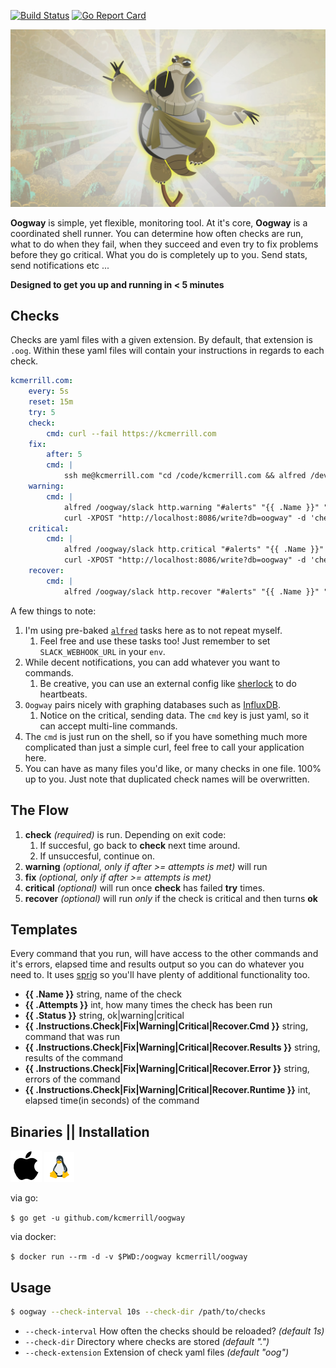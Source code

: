 [![Build Status](https://travis-ci.org/kcmerrill/oogway.svg?branch=master)](https://travis-ci.org/kcmerrill/oogway) [![Go Report Card](https://goreportcard.com/badge/github.com/kcmerrill/oogway)](https://goreportcard.com/report/github.com/kcmerrill/oogway)

![oogway](assets/oogway.png "oogway")

**Oogway** is simple, yet flexible, monitoring tool. At it's core, **Oogway** is a coordinated shell runner. You can determine how often checks are run, what to do when they fail, when they succeed and even try to fix problems before they go critical. What you do is completely up to you. Send stats, send notifications etc ...

**Designed to get you up and running in < 5 minutes**

## Checks

Checks are yaml files with a given extension. By default, that extension is `.oog`. Within these yaml files will contain your instructions in regards to each check.

```yaml
kcmerrill.com:
    every: 5s
    reset: 15m
    try: 5
    check:
        cmd: curl --fail https://kcmerrill.com
    fix:
        after: 5
        cmd: |
            ssh me@kcmerrill.com "cd /code/kcmerrill.com && alfred /dev staticwebserver"
    warning:
        cmd: |
            alfred /oogway/slack http.warning "#alerts" "{{ .Name }}" "https://kcmerrill.com"
            curl -XPOST "http://localhost:8086/write?db=oogway" -d 'check,http=kcmerrill.com,status=warning warning=1'
    critical:
        cmd: |
            alfred /oogway/slack http.critical "#alerts" "{{ .Name }}" "https://kcmerrill.com"
            curl -XPOST "http://localhost:8086/write?db=oogway" -d 'check,http=kcmerrill.com,status=critical critical=1'
    recover:
        cmd: |
            alfred /oogway/slack http.recover "#alerts" "{{ .Name }}" "https://kcmerrill.com"
```

A few things to note:

1. I'm using pre-baked [`alfred`](https://github.com/kcmerrill/alfred) tasks here as to not repeat myself.
   1. Feel free and use these tasks too! Just remember to set `SLACK_WEBHOOK_URL` in your `env`.
1. While decent notifications, you can add whatever you want to commands.
   1. Be creative, you can use an external config like [sherlock](https://github.com/kcmerrill/sherlock) to do heartbeats.
1. `Oogway` pairs nicely with graphing databases such as [InfluxDB](https://github.com/influxdata/influxdb).
   1. Notice on the critical, sending data. The `cmd` key is just yaml, so it can accept multi-line commands.
1. The `cmd` is just run on the shell, so if you have something much more complicated than just a simple curl, feel free to call your application here.
1. You can have as many files you'd like, or many checks in one file. 100% up to you. Just note that duplicated check names will be overwritten.

## The Flow

1. **check** *(required)* is run. Depending on exit code:
   1. If succesful, go back to **check** next time around.
   1. If unsuccesful, continue on.
1. **warning** *(optional, only if after >= attempts is met)* will run
1. **fix** *(optional, only if after >= attempts is met)*
1. **critical** *(optional)* will run once **check** has failed **try** times.
1. **recover** *(optional)* will run *only* if the check is critical and then turns **ok**

## Templates

Every command that you run, will have access to the other commands and it's errors, elapsed time and results output so you can do whatever you need to. It uses [sprig](https://github.com/Masterminds/sprig) so you'll have plenty of additional functionality too.

* **{{ .Name }}** string, name of the check
* **{{ .Attempts }}** int, how many times the check has been run
* **{{ .Status }}** string, ok|warning|critical
* **{{ .Instructions.Check|Fix|Warning|Critical|Recover.Cmd }}** string, command that was run
* **{{ .Instructions.Check|Fix|Warning|Critical|Recover.Results }}** string, results of the command
* **{{ .Instructions.Check|Fix|Warning|Critical|Recover.Error }}** string, errors of the command
* **{{ .Instructions.Check|Fix|Warning|Critical|Recover.Runtime }}** int, elapsed time(in seconds) of the command

## Binaries || Installation

[![MacOSX](https://raw.githubusercontent.com/kcmerrill/go-dist/master/assets/apple_logo.png "Mac OSX")](http://go-dist.kcmerrill.com/kcmerrill/oogway/mac/amd64) [![Linux](https://raw.githubusercontent.com/kcmerrill/go-dist/master/assets/linux_logo.png "Linux")](http://go-dist.kcmerrill.com/kcmerrill/oogway/linux/amd64)

via go:

`$ go get -u github.com/kcmerrill/oogway`

via docker:

`$ docker run --rm -d -v $PWD:/oogway kcmerrill/oogway`

## Usage

```bash
$ oogway --check-interval 10s --check-dir /path/to/checks
```

* `--check-interval` How often the checks should be reloaded? *(default 1s)*
* `--check-dir` Directory where checks are stored *(default ".")*
* `--check-extension` Extension of check yaml files *(default "oog")*
